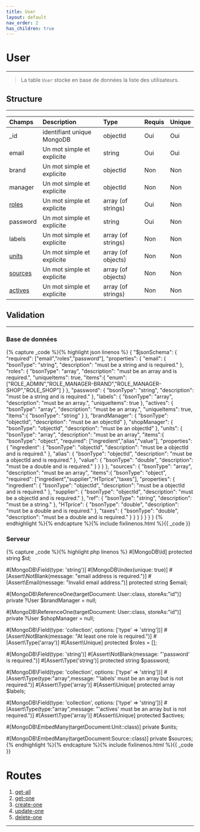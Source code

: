 ```yaml
---
title: User
layout: default
nav_order: 2
has_children: true
---
```


# User
----

> La table `User` stocke en base de données la liste des utilisateurs.


## Structure
----

| Champs   | Description                | Type                 | Requis | Unique |
|:---------|:---------------------------|:---------------------|:-------|:-------|
| _id      | identifiant unique MongoDB | objectId             | Oui    | Oui    |
| email    | Un mot simple et explicite | string               | Oui    | Oui    |
| brand    | Un mot simple et explicite | objectId           | Non    | Non    |
| manager  | Un mot simple et explicite | objectId           | Non    | Non    |
| [roles]    | Un mot simple et explicite | array (of strings) | Oui    | Non    |
| password | Un mot simple et explicite | string               | Oui    | Non    |
| labels   | Un mot simple et explicite | array (of strings) | Non    | Non    |
| [units]    | Un mot simple et explicite | array (of objects) | Non    | Non    |
| [sources]  | Un mot simple et explicite | array (of objects) | Non    | Non    |
| [actives]  | Un mot simple et explicite | array (of strings) | Non    | Non    |


## Validation
----

### Base de données

{% capture _code %}{% highlight json linenos %}
{
    "$jsonSchema": {
        "required": ["email","roles","password"],
        "properties": {
            "email": {
                "bsonType": "string",
                "description": "must be a string and is required."
            },
            "roles": {
                "bsonType": "array",
                "description": "must be an array and is required.",
                "uniqueItems": true,
                "items":{
                    "enum": ["ROLE_ADMIN","ROLE_MANAGER-BRAND","ROLE_MANAGER-SHOP","ROLE_SHOP"]
                }
            },
            "password": {
                "bsonType": "string",
                "description": "must be a string and is required."
            },
            "labels": {
                "bsonType": "array",
                "description": "must be an array.",
                "uniqueItems": true
            },
            "actives": {
                "bsonType": "array",
                "description": "must be an array.",
                "uniqueItems": true,
                "items":{
                    "bsonType": "string"
                }
            },
            "brandManager": {
                "bsonType": "objectId",
                "description": "must be an objectId"
            },
            "shopManager": {
                "bsonType": "objectId",
                "description": "must be an objectId"
            },
            "units": {
                "bsonType": "array",
                "description": "must be an array",
                "items":{
                    "bsonType": "object",
                    "required": ["ingredient","alias","value"],
                    "properties": {
                        "ingredient": {
                            "bsonType": "objectId",
                            "description": "must be a objectId and is required."
                        },
                        "alias": {
                            "bsonType": "objectId",
                            "description": "must be a objectId and is required."
                        },
                        "value": {
                            "bsonType": "double",
                            "description": "must be a double and is required."
                        }
                    }
                }
            },
            "sources": {
                "bsonType": "array",
                "description": "must be an array",
                "items":{
                    "bsonType": "object",
                    "required": ["ingredient","supplier","HTprice","taxes"],
                    "properties": {
                        "ingredient": {
                            "bsonType": "objectId",
                            "description": "must be a objectId and is required."
                        },
                        "supplier": {
                            "bsonType": "objectId",
                            "description": "must be a objectId and is required."
                        },
                        "ref": {
                            "bsonType": "string",
                            "description": "must be a string."
                        },
                        "HTprice": {
                            "bsonType": "double",
                            "description": "must be a double and is required."
                        },
                        "taxes": {
                            "bsonType": "double",
                            "description": "must be a double and is required."
                        }
                    }
                }
            }
        }
    }
}
{% endhighlight %}{% endcapture %}{% include fixlinenos.html %}{{ _code }}

### Serveur

{% capture _code %}{% highlight php linenos %}
#[MongoDB\Id]
protected string $id;

#[MongoDB\Field(type: 'string')]
#[MongoDB\Index(unique: true)]
#[Assert\NotBlank(message: "email address is required.")]
#[Assert\Email(message: "Invalid email address.")]
protected string $email;

#[MongoDB\ReferenceOne(targetDocument: User::class, storeAs:"id")]
private ?User $brandManager = null;

#[MongoDB\ReferenceOne(targetDocument: User::class, storeAs:"id")]
private ?User $shopManager = null;

#[MongoDB\Field(type: 'collection', options: ['type' => 'string'])]
#[Assert\NotBlank(message: "At least one role is required.")]
#[Assert\Type('array')]
#[Assert\Unique]
protected $roles = [];

#[MongoDB\Field(type: 'string')]
#[Assert\NotBlank(message: "'password' is required.")]
#[Assert\Type('string')]
protected string $password;

#[MongoDB\Field(type: 'collection', options: ['type' => 'string'])]
#[Assert\Type(type:"array",message: "'labels' must be an array but is not required.")]
#[Assert\Type('array')]
#[Assert\Unique]
protected array $labels;

#[MongoDB\Field(type: 'collection', options: ['type' => 'string'])]
#[Assert\Type(type:"array",message: "'actives' must be an array but is not required.")]
#[Assert\Type('array')]
#[Assert\Unique]
protected $actives;

#[MongoDB\EmbedMany(targetDocument:Unit::class)]
private $units;

#[MongoDB\EmbedMany(targetDocument:Source::class)]
private $sources;
{% endhighlight %}{% endcapture %}{% include fixlinenos.html %}{{ _code }}


# Routes

1. [get-all]
1. [get-one]
1. [create-one]
1. [update-one]
1. [delete-one]

----

[units]: ../units/index.html
[sources]: ../sources/index.html
[actives]: ../actives/index.html
[roles]: ../security/access.html#rôles
[get-all]: get-all.html
[get-one]: get-one.html
[create-one]: create-one.html
[update-one]: update-one.html
[delete-one]: delete-one.html